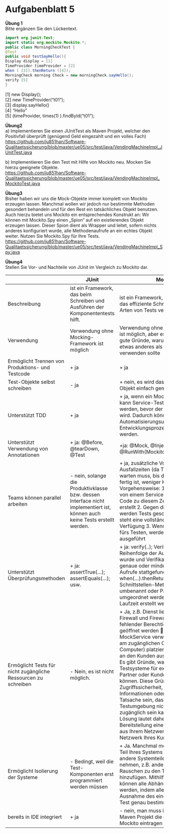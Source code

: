 # Aufgabenblatt 5

**Übung 1**<br>
 Bitte ergänzen Sie den Lückentext.

```java
import org.junit.Test;
import static org.mockito.Mockito.*;
public class MorningCheckTest {
@Test
public void testSayHello(){
Display display = [1]
TimeProvider timeProvider = [2]
when ( [3]).thenReturn ([4]);
MorningCheck morning Check = new morningCheck.sayHello();
verify [5]
}
```
[1] new Display();<br>
[2] new TimeProvider(“t01”);<br>
[3] display.sayHello()<br>
[4] “Hello”<br>
[5] (timeProvider, times(1) ).findById(“t01”);<br>


**Übung2**<br>
a) Implementieren Sie einen JUnitTest als Maven Projekt, welcher den Positivfall überprüft (genügend Geld eingezahlt und ein volles Fach)<br>
https://github.com/ju851han/Software-Qualitaetssicherung/blob/master/ue05/src/test/java/VendingMachineImpl_JUnitTest.java

b) Implementieren Sie den Test mit Hilfe von Mockito neu. Mocken Sie hierzu geeignete Objekte.<br>
https://github.com/ju851han/Software-Qualitaetssicherung/blob/master/ue05/src/test/java/VendingMachineImpl_MockitoTest.java

**Übung3**<br>
Bisher haben wir uns die Mock-Objekte immer komplett von Mockito erzeugen lassen. Manchmal wollen wir jedoch nur bestimmte Methoden gesondert behandeln und für den Rest ein tatsächliches Objekt benutzen. Auch hierzu bietet uns Mockito ein entsprechendes Konstrukt an: Wir können mit Mockito.Spy einen „Spion“ auf ein existierendes Objekt erzeugen lassen. Dieser Spion dient als Wrapper und leitet, sofern nichts anderes konfiguriert wurde, alle Methodenaufrufe an ein echtes Objekt weiter. Nutzen Sie Mockito.Spy für Ihre Tests.<br>
https://github.com/ju851han/Software-Qualitaetssicherung/blob/master/ue05/src/test/java/VendingMachineImpl_Spy.java

**Übung4**<br>
Stellen Sie Vor- und Nachteile von JUnit im Vergleich zu Mockito dar.<br>

||JUnit | Mockit|
| --- | --- | --- |
|Beschreibung|ist ein Framework, das beim Schreiben und Ausführen der Komponententests hilft.|ist ein Framework, das speziell für das effiziente Schreiben bestimmter Arten von Tests verwendet wird.|
|Verwendung| Verwendung ohne Mocking-Framework ist möglich | Verwendung ohne JUnit-Framework ist möglich, aber es gibt nicht viele gute Gründe, warum man Mockito für etwas anderes als Unit-Tests verwenden sollte|
|Ermöglicht Trennen von Produktions- und Testcode	|+ ja |	+ ja|
|Test-Objekte selbst schreiben|	- ja	|+ nein, es wird das zu testende Objekt einfach gemockt|
|Unterstützt TDD|	+ ja	|+ ja, wenn ein Mock erstellt wird, kann Service-Tests geschrieben werden, bevor der Service erstellt wird. Dadurch können die Tests zur Automatisierungsumgebung im Entwicklungsprozess hinzugefügt werden.|
|Unterstützt Verwendung von Annotationen|	+ ja: @Before, @tearDown, @Test	|+ja: @Mock, @InjectMocks, @Test, @RunWith(MockitoJunitRunner.class)|
|Teams können parallel arbeiten|	- nein, solange die Produktivklasse bzw. dessen Interface nicht implementiert ist, können auch keine Tests erstellt werden. | 	+ ja, zusätzliche Vorteile sind:  keine Ausfallzeiten (da Teams nicht darauf warten muss, bis das andere Team fertig ist, weniger Kosten  Vorgehensweise: 1. Es wird ein Mock von einem Service, zu dem noch kein Code zu diesem Zeitpunkt existiert, erstellt 2. Gegen diesen Mock werden Tests geschrieben, Dadurch steht eine vollständige Test-Suite  zur Verfügung 3. Wenn Service ist bereit fürs Testen, werden Tests darauf ausgeführt| 
| Unterstützt Überprüfungsmethoden	| + ja:	assertTrue(…); assertEquals(…);	usw.	| + ja:	verify(..); Verifikation, ob Reihenfolge der Aufrufe eingehalten wurde und Verifikation, ob keine, genaue oder mindestens X Anzahl an Aufrufe stattgefunden haben; when(…).thenReturn(…); + Wenn Schnittstellen-Methodennamen umbenannt oder Parameter umgeordnet werden, da Mocks zur Laufzeit erstellt werden |
| Ermöglicht Tests für nicht zugängliche Ressourcen zu schreiben	| - Nein, es ist nicht möglich. |	+ Ja, z.B. Dienst liegt hinter der Firewall und Firewall kann aufgrund fehlender Berechtigung nicht geöffnet werden Dafür kann ein MockService verwendet werden, der am zugänglichen Ort (z.B. lokalen Computer) platziert wird. + Es kann an den Kunden ausgeliefert werden: Es gibt Gründe, warum der Zugriff auf Testsysteme für externe Quellen, wie Partner oder Kunden, nicht erlauben können. Diese Gründe können die Zugriffssicherheit, die Sensibilität der Informationen oder einfach die Tatsache sein, dass die Testumgebung nicht rund um die Uhr zugänglich sein kann. Eine einfache Lösung lautet daher, die Bereitstellung eines Mocks, entweder aus Ihrem Netzwerk oder aus dem Netzwerk Ihres Kunden.|
| Ermöglicht Isolierung der Systeme |	- Bedingt, weil die Test-Komponenten erst programmiert werden müssen 	|+ Ja. Manchmal möchten Sie einen Teil Ihres Systems testen, ohne dass andere Systemteile darauf Einfluss nehmen, z.B. anderen Systeme Rauschen zu den Testdaten hinzufügen. Mithilfe von Mocks können alle Abhängigkeiten entfernt werden, indem alle Systeme mit Ausnahme des einen Systems, das im Test genau bestimmt wird, mocken.| 
| bereits in IDE  integriert | 	+ ja	 | - nein, man muss in der pom.xml vom Maven Projekt die dependency für Mockito eintragen|
